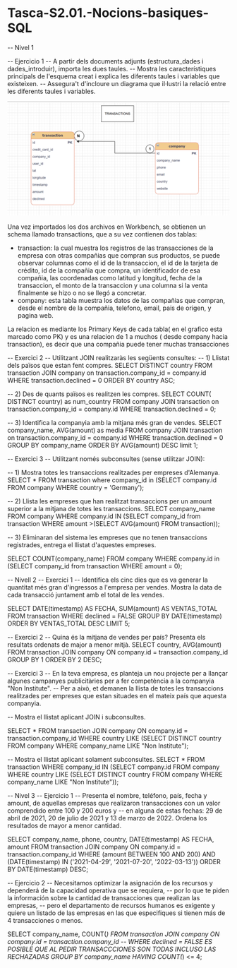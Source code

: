 # Tasca-S2.01.-Nocions-basiques-SQL


-- Nivel 1

-- Ejercicio 1
-- A partir dels documents adjunts (estructura_dades i dades_introduir), importa les dues taules.
-- Mostra les característiques principals de l'esquema creat i explica les diferents taules i variables que existeixen.
-- Assegura't d'incloure un diagrama que il·lustri la relació entre les diferents taules i variables. 

![](https://github.com/jettkike/Tasca-S2.01.-Nocions-basiques-SQL/blob/main/Captura%20de%20pantalla%202025-05-05%20180226.png)

Una vez importados los dos archivos en Workbench, se obtienen un schema llamado transactions, que a su vez contienen dos tablas:
- transaction: la cual muestra los registros de las transacciones de la empresa con otras compañias que compran sus productos, se puede observar columnas como el id de la transaccion, el id de la tarjeta de crédito, id de la compañia que compra, un identificador de esa compañia, las coordenadas como latitud y longitud, fecha de la transaccion, el monto de la transaccion y una columna si la venta finalmente se hizo o no se llegó a concretar.
- company: esta tabla muestra los datos de las compañias que compran, desde el nombre de la compañia, telefono, email, pais de origen, y pagina web.

La relacion es mediante los Primary Keys de cada tabla( en el grafico esta marcado como PK) y es una relacion de 1 a muchos ( desde company hacia transaction), es decir que una compañia puede tener muchas transacciones

-- Exercici 2
-- Utilitzant JOIN realitzaràs les següents consultes:
-- 1) Llistat dels països que estan fent compres.
SELECT DISTINCT country
FROM transaction
JOIN company on  transaction.company_id = company.id
WHERE transaction.declined = 0
ORDER BY country ASC;

-- 2) Des de quants països es realitzen les compres.
SELECT COUNT( DISTINCT country) as num_country
FROM company
JOIN transaction on transaction.company_id = company.id
WHERE transaction.declined = 0;

--  3) Identifica la companyia amb la mitjana més gran de vendes.
SELECT company_name, AVG(amount) as media
FROM company
JOIN transaction on transaction.company_id = company.id
WHERE transaction.declined = 0
GROUP BY company_name
ORDER BY AVG(amount) DESC
limit 1;

-- Exercici 3
-- Utilitzant només subconsultes (sense utilitzar JOIN):

-- 1) Mostra totes les transaccions realitzades per empreses d'Alemanya.
SELECT *
FROM transaction
where company_id in (SELECT company.id
		      FROM company
		      WHERE country = 'Germany');


-- 2) Llista les empreses que han realitzat transaccions per un amount superior a la mitjana de totes les transaccions.
SELECT company_name
FROM company
WHERE company.id IN (SELECT company_id
		      from transaction
		      WHERE amount >(SELECT AVG(amount) FROM transaction));

-- 3) Eliminaran del sistema les empreses que no tenen transaccions registrades, entrega el llistat d'aquestes empreses.

SELECT COUNT(company_name)
FROM company
WHERE company.id in (SELECT company_id from transaction WHERE amount = 0);


-- Nivell 2
-- Exercici 1
-- Identifica els cinc dies que es va generar la quantitat més gran d'ingressos a l'empresa per vendes. Mostra la data de cada transacció juntament amb el total de les vendes.

SELECT DATE(timestamp) AS FECHA, SUM(amount) AS VENTAS_TOTAL 
FROM transaction
WHERE declined = FALSE
GROUP BY DATE(timestamp)
ORDER BY VENTAS_TOTAL DESC
LIMIT 5;

-- Exercici 2
-- Quina és la mitjana de vendes per país? Presenta els resultats ordenats de major a menor mitjà.
SELECT country, AVG(amount)
FROM transaction
JOIN company ON company.id = transaction.company_id
GROUP BY 1
ORDER BY 2 DESC;

-- Exercici 3
-- En la teva empresa, es planteja un nou projecte per a llançar algunes campanyes publicitàries per a fer competència a la companyia "Non Institute".
-- Per a això, et demanen la llista de totes les transaccions realitzades per empreses que estan situades en el mateix país que aquesta companyia.

-- Mostra el llistat aplicant JOIN i subconsultes.

SELECT *
FROM transaction
JOIN company ON company.id = transaction.company_id 
WHERE country LIKE (SELECT DISTINCT country
		    FROM company
		    WHERE company_name LIKE "Non Institute");


-- Mostra el llistat aplicant solament subconsultes.
SELECT *
FROM transaction
WHERE company_id IN (SELECT company.id
			FROM company 
			WHERE country LIKE (SELECT DISTINCT country
					     FROM company
					     WHERE company_name LIKE "Non Institute"));
                                        

-- Nivel 3
-- Ejercicio 1
-- Presenta el nombre, teléfono, país, fecha y amount, de aquellas empresas que realizaron transacciones con un valor comprendido entre 100 y 200 euros y
-- en alguna de estas fechas: 29 de abril de 2021, 20 de julio de 2021 y 13 de marzo de 2022. Ordena los resultados de mayor a menor cantidad.

SELECT company_name, phone, country, DATE(timestamp) AS FECHA, amount
FROM transaction
JOIN company ON company.id = transaction.company_id
WHERE (amount BETWEEN 100 AND 200) AND (DATE(timestamp) IN ('2021-04-29', '2021-07-20', '2022-03-13'))
ORDER BY DATE(timestamp) DESC;

-- Ejercicio 2
-- Necesitamos optimizar la asignación de los recursos y dependerá de la capacidad operativa que se requiera, 
-- por lo que te piden la información sobre la cantidad de transacciones que realizan las empresas, 
-- pero el departamento de recursos humanos es exigente y quiere un listado de las empresas en las que especifiques si tienen más de 4 transacciones o menos.

SELECT company_name, COUNT(*)
FROM  transaction
JOIN company ON company.id = transaction.company_id
-- WHERE declined = FALSE ES POSIBLE QUE AL PEDIR TRANSACCCIONES SON TODAS INCLUSO LAS RECHAZADAS
GROUP BY company_name
HAVING COUNT(*) <= 4;

